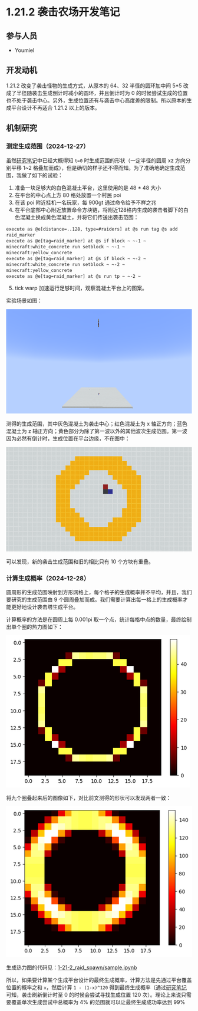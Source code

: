 # 1.21.2 袭击农场开发笔记

## 参与人员

- Youmiel

## 开发动机

1.21.2 改变了袭击怪物的生成方式，从原本的 64、32 半径的圆环加中间 5*5 改成了半径随袭击生成倒计时减小的圆环，并且倒计时为 0 的时候尝试生成的位置也不处于袭击中心。另外，生成位置还有与袭击中心高度差的限制。所以原本的生成平台设计不再适合 1.21.2 以上的版本。

## 机制研究

### 测定生成范围（2024-12-27）

虽然[研究笔记](../../articles/2024-06__1-21_raid/mechanic_note.md)中已经大概得知 `t=0` 时生成范围的形状（一定半径的圆周 xz 方向分别平移 1~2 格叠加而成），但是确切的样子还不得而知。为了准确地确定生成范围，我做了如下的试验：

1. 准备一块足够大的白色混凝土平台，这里使用的是 48 * 48 大小
2. 在平台的中心点上方 80 格处放置一个村民 poi
3. 在该 poi 附近挂机一名玩家，每 900gt 通过命令给予不祥之兆
4. 在平台底部中心附近放置命令方块链，将附近128格内生成的袭击者脚下的白色混凝土换成黄色混凝土，并将它们传送出袭击范围：<br>
```
execute as @e[distance=..128, type=#raiders] at @s run tag @s add raid_marker
execute as @e[tag=raid_marker] at @s if block ~ ~-1 ~ minecraft:white_concrete run setblock ~ ~-1 ~ minecraft:yellow_concrete
execute as @e[tag=raid_marker] at @s if block ~ ~-2 ~ minecraft:white_concrete run setblock ~ ~-2 ~ minecraft:yellow_concrete
execute as @e[tag=raid_marker] at @s run tp ~ ~-2 ~
```
5. tick warp 加速运行足够时间，观察混凝土平台上的图案。

实验场景如图：

![platform](img/raid_farm_1-21-2/spawn_test.png)

测得的生成范围，其中灰色混凝土为袭击中心；红色混凝土为 x 轴正方向；蓝色混凝土为 z 轴正方向；黄色部分为除了第一波以外的其他波次生成范围。第一波因为必然有倒计时，生成位置在平台边缘，不在图中：

![pattern](img/raid_farm_1-21-2/spawn_pattern.png)

可以发现，新的袭击生成范围和旧的相比只有 10 个方块有重叠。


### 计算生成概率（2024-12-28）

圆周形的生成范围映射到方形网格上，每个格子的生成概率并不平均，并且，我们要研究的生成范围由 9 个圆周叠加而成。我们需要计算出每一格上的生成概率才能更好地设计袭击塔生成平台。

计算概率的方法是在圆周上每 0.001pi 取一个点，统计每格中点的数量，最终绘制出单个圈的热力图如下：

![single_circle](../../articles/2024-06__1-21_raid/img/note/heatmap_circle.png)

将九个圈叠起来后的图像如下，对比前文测得的形状可以发现两者一致：

![full_circle](../../articles/2024-06__1-21_raid/img/note/heatmap_full.png)

生成热力图的代码见：[1-21-2_raid_spawn/sample.ipynb](./1-21-2_raid_spawn/sample.ipynb)

所以，如果要计算某个生成平台设计的最终生成概率，计算方法是先通过平台覆盖位置的概率之和 `x`，然后计算 `1 - (1-x)^120` 得到最终生成概率（通过[研究笔记](../../articles/2024-06__1-21_raid/mechanic_note.md)可知，袭击刷新倒计时至 0 的时候会尝试寻找生成位置 120 次）。理论上来说只需要覆盖单次生成尝试中总概率为 4% 的范围就可以让最终生成成功率达到 99% 